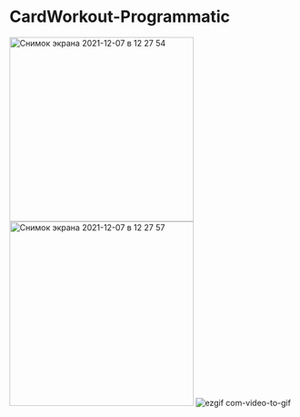 # CardWorkout-Programmatic
<img width="324" alt="Снимок экрана 2021-12-07 в 12 27 54" src="https://user-images.githubusercontent.com/87028055/145012782-32d6cae3-8ce2-4cda-913b-47dc7f199645.png"> <img width="324" alt="Снимок экрана 2021-12-07 в 12 27 57" src="https://user-images.githubusercontent.com/87028055/145012810-ecfe5b4f-1c70-40fb-9f4b-ecd42e841065.png">
![ezgif com-video-to-gif](https://user-images.githubusercontent.com/87028055/145013292-e3a7f820-69bc-4e9b-9334-48a6cf287c9e.gif)
